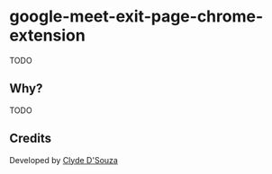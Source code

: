 # google-meet-exit-page-chrome-extension
TODO

## Why?
TODO

## Credits
Developed by [Clyde D'Souza](https://clydedsouza.net/)